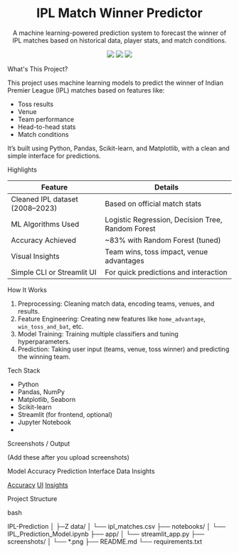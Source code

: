 <h1 align="center"> IPL Match Winner Predictor</h1>

<p align="center">
  A machine learning-powered prediction system to forecast the winner of IPL matches based on historical data, player stats, and match conditions. 
</p>

<p align="center">
  <img src="https://img.shields.io/badge/Status-In%20Progress-yellow" />
  <img src="https://img.shields.io/badge/Made%20With-Python-blue" />
  <img src="https://img.shields.io/github/license/janhavi-22/IPL-Prediction" />      
</p>         
  
What's This Project? 

This project uses machine learning models to predict the winner of Indian Premier League (IPL) matches based on features like:
- Toss results
- Venue
- Team performance
- Head-to-head stats
- Match conditions

It’s built using Python, Pandas, Scikit-learn, and Matplotlib, with a clean and simple interface for predictions.

 Highlights

| Feature                          | Details |
|----------------------------------|---------|
|  Cleaned IPL dataset (2008–2023) | Based on official match stats |
|  ML Algorithms Used             | Logistic Regression, Decision Tree, Random Forest |
|  Accuracy Achieved             | ~83% with Random Forest (tuned) |
|  Visual Insights               | Team wins, toss impact, venue advantages |
|  Simple CLI or Streamlit UI   | For quick predictions and interaction |

 How It Works

1. Preprocessing: Cleaning match data, encoding teams, venues, and results.
2. Feature Engineering: Creating new features like `home_advantage`, `win_toss_and_bat`, etc.
3. Model Training: Training multiple classifiers and tuning hyperparameters.
4. Prediction: Taking user input (teams, venue, toss winner) and predicting the winning team.

 Tech Stack

-  Python
-  Pandas, NumPy
-  Matplotlib, Seaborn
-  Scikit-learn
-  Streamlit (for frontend, optional)
-  Jupyter Notebook
-  
 Screenshots / Output

(Add these after you upload screenshots)

 Model Accuracy Prediction Interface Data Insights 

[Accuracy](./screenshots/accuracy.png) [UI](./screenshots/ui.png) [Insights](./screenshots/insights.png) 

 Project Structure

bash

IPL-Prediction
│
├─Z data/
│   └── ipl_matches.csv
├── notebooks/
│   └── IPL_Prediction_Model.ipynb
├── app/
│   └── streamlit_app.py
├── screenshots/
│   └── *.png
├── README.md
└── requirements.txt
